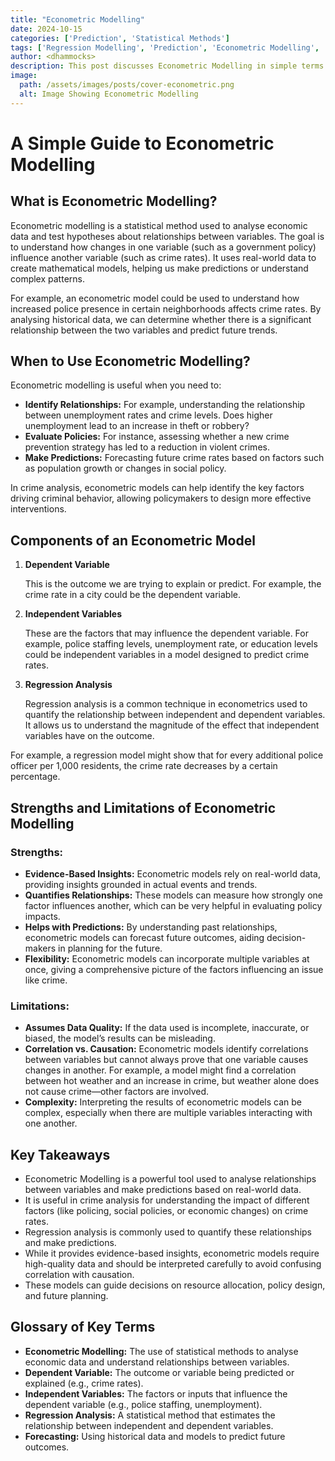 ```yaml
---
title: "Econometric Modelling"
date: 2024-10-15
categories: ['Prediction', 'Statistical Methods']
tags: ['Regression Modelling', 'Prediction', 'Econometric Modelling', 'Statistical Methods']
author: <dhammocks>
description: This post discusses Econometric Modelling in simple terms using accessible language for all.
image:
  path: /assets/images/posts/cover-econometric.png
  alt: Image Showing Econometric Modelling
---
```


# A Simple Guide to Econometric Modelling

## What is Econometric Modelling?
Econometric modelling is a statistical method used to analyse economic data and test hypotheses about relationships between variables. The goal is to understand how changes in one variable (such as a government policy) influence another variable (such as crime rates). It uses real-world data to create mathematical models, helping us make predictions or understand complex patterns.

For example, an econometric model could be used to understand how increased police presence in certain neighborhoods affects crime rates. By analysing historical data, we can determine whether there is a significant relationship between the two variables and predict future trends.

## When to Use Econometric Modelling?
Econometric modelling is useful when you need to:
- **Identify Relationships:** For example, understanding the relationship between unemployment rates and crime levels. Does higher unemployment lead to an increase in theft or robbery?
- **Evaluate Policies:** For instance, assessing whether a new crime prevention strategy has led to a reduction in violent crimes.
- **Make Predictions:** Forecasting future crime rates based on factors such as population growth or changes in social policy.

In crime analysis, econometric models can help identify the key factors driving criminal behavior, allowing policymakers to design more effective interventions.

## Components of an Econometric Model

1. **Dependent Variable**

     This is the outcome we are trying to explain or predict. For example, the crime rate in a city could be the dependent variable.
2. **Independent Variables**

     These are the factors that may influence the dependent variable. For example, police staffing levels, unemployment rate, or education levels could be independent variables in a model designed to predict crime rates.
3. **Regression Analysis**

     Regression analysis is a common technique in econometrics used to quantify the relationship between independent and dependent variables. It allows us to understand the magnitude of the effect that independent variables have on the outcome.

For example, a regression model might show that for every additional police officer per 1,000 residents, the crime rate decreases by a certain percentage.

## Strengths and Limitations of Econometric Modelling

### Strengths:

- **Evidence-Based Insights:** Econometric models rely on real-world data, providing insights grounded in actual events and trends.
- **Quantifies Relationships:** These models can measure how strongly one factor influences another, which can be very helpful in evaluating policy impacts.
- **Helps with Predictions:** By understanding past relationships, econometric models can forecast future outcomes, aiding decision-makers in planning for the future.
- **Flexibility:** Econometric models can incorporate multiple variables at once, giving a comprehensive picture of the factors influencing an issue like crime.

### Limitations:
- **Assumes Data Quality:** If the data used is incomplete, inaccurate, or biased, the model’s results can be misleading.
- **Correlation vs. Causation:** Econometric models identify correlations between variables but cannot always prove that one variable causes changes in another. For example, a model might find a correlation between hot weather and an increase in crime, but weather alone does not cause crime—other factors are involved.
- **Complexity:** Interpreting the results of econometric models can be complex, especially when there are multiple variables interacting with one another.

## Key Takeaways
- Econometric Modelling is a powerful tool used to analyse relationships between variables and make predictions based on real-world data.
- It is useful in crime analysis for understanding the impact of different factors (like policing, social policies, or economic changes) on crime rates.
- Regression analysis is commonly used to quantify these relationships and make predictions.
- While it provides evidence-based insights, econometric models require high-quality data and should be interpreted carefully to avoid confusing correlation with causation.
- These models can guide decisions on resource allocation, policy design, and future planning.

## Glossary of Key Terms
- **Econometric Modelling:** The use of statistical methods to analyse economic data and understand relationships between variables.
- **Dependent Variable:** The outcome or variable being predicted or explained (e.g., crime rates).
- **Independent Variables:** The factors or inputs that influence the dependent variable (e.g., police staffing, unemployment).
- **Regression Analysis:** A statistical method that estimates the relationship between independent and dependent variables.
- **Forecasting:** Using historical data and models to predict future outcomes.
